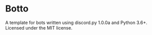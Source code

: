 # Botto

A template for bots written using discord.py 1.0.0a and Python 3.6+. Licensed under the MIT license.

